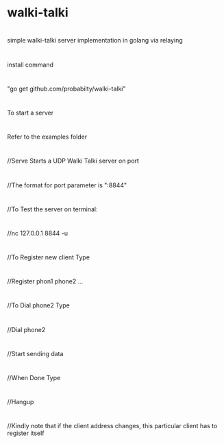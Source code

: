 # walki-talki
#

#
simple walki-talki server implementation in golang via relaying
#
#
#
install command 
#
"go get github.com/probabilty/walki-talki"
#
#
#
To start a server 
#
Refer to the examples folder 
#
//Serve Starts a UDP Walki Talki server on port
#
//The format for port parameter is ":8844"
#
//To Test the server on terminal:
#
//nc 127.0.0.1 8844 -u
#
//To Register new client Type
#
//Register phon1 phone2 ...
#
//To Dial phone2 Type
#
//Dial phone2
#
//Start sending data
#
//When Done Type
#
//Hangup
#
//Kindly note that if the client address changes, this particular client has to register itself